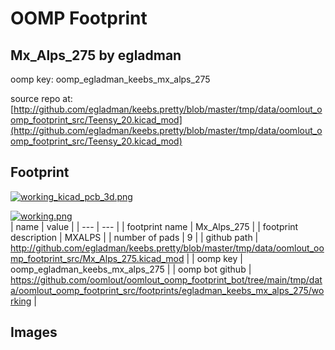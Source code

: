 # OOMP Footprint  
## Mx_Alps_275  by egladman  
  
oomp key: oomp_egladman_keebs_mx_alps_275  
  
source repo at: [http://github.com/egladman/keebs.pretty/blob/master/tmp/data/oomlout_oomp_footprint_src/Teensy_20.kicad_mod](http://github.com/egladman/keebs.pretty/blob/master/tmp/data/oomlout_oomp_footprint_src/Teensy_20.kicad_mod)  
## Footprint  
  
[![working_kicad_pcb_3d.png](working_kicad_pcb_3d_600.png)](working_kicad_pcb_3d.png)  
  
[![working.png](working_600.png)](working.png)  
| name | value | 
| --- | --- | 
| footprint name | Mx_Alps_275 | 
| footprint description | MXALPS | 
| number of pads | 9 | 
| github path | http://github.com/egladman/keebs.pretty/blob/master/tmp/data/oomlout_oomp_footprint_src/Mx_Alps_275.kicad_mod | 
| oomp key | oomp_egladman_keebs_mx_alps_275 | 
| oomp bot github | https://github.com/oomlout/oomlout_oomp_footprint_bot/tree/main/tmp/data/oomlout_oomp_footprint_src/footprints/egladman_keebs_mx_alps_275/working | 
## Images  
